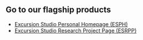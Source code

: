 ## Go to our flagship products

- [Excursion Studio Personal Homepage (ESPH)](https://excursion-studio.github.io/Personal-Homepage-Template/)
- [Excursion Studio Research Project Page (ESRPP)](https://excursion-studio.github.io/Research-Project-Page-Template/)
